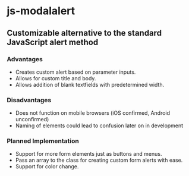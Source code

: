 <h1>js-modalalert</h1>
<h2>Customizable alternative to the standard JavaScript alert method</h2>
<h3>Advantages</h3>
<ul>
<li>Creates custom alert based on parameter inputs.</li>
<li>Allows for custom title and body.</li>
<li>Allows addition of blank textfields with predetermined width.</li>
</ul>
<h3>Disadvantages</h3>
<ul>
<li>Does not function on mobile browsers (iOS confirmed, Android unconfirmed)</li>
<li>Naming of elements could lead to confusion later on in development</li>
</ul>
<h3>Planned Implementation</h3>
<ul>
<li>Support for more form elements just as buttons and menus.</li>
<li>Pass an array to the class for creating custom form alerts with ease.</li>
<li>Support for color change.</li>
</ul>
